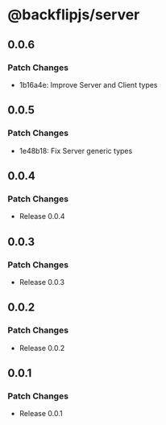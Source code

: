 # @backflipjs/server

## 0.0.6

### Patch Changes

- 1b16a4e: Improve Server and Client types

## 0.0.5

### Patch Changes

- 1e48b18: Fix Server generic types

## 0.0.4

### Patch Changes

- Release 0.0.4

## 0.0.3

### Patch Changes

- Release 0.0.3

## 0.0.2

### Patch Changes

- Release 0.0.2

## 0.0.1

### Patch Changes

- Release 0.0.1
